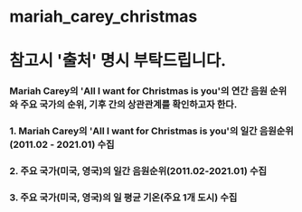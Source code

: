 # mariah_carey_christmas

# 참고시 '출처' 명시 부탁드립니다.

### Mariah Carey의 'All I want for Christmas is you'의 연간 음원 순위와 주요 국가의 순위, 기후 간의 상관관계를 확인하고자 한다.


### 1. Mariah Carey의 'All I want for Christmas is you'의 일간 음원순위(2011.02 - 2021.01) 수집

### 2. 주요 국가(미국, 영국)의 일간 음원순위(2011.02-2021.01) 수집

### 3. 주요 국가(미국, 영국)의 일 평균 기온(주요 1개 도시) 수집
